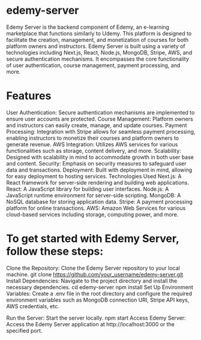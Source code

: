 # edemy-server
Edemy Server is the backend component of Edemy, an e-learning marketplace that functions similarly to Udemy. This platform is designed to facilitate the creation, management, and monetization of courses for both platform owners and instructors. Edemy Server is built using a variety of technologies including Next.js, React, Node.js, MongoDB, Stripe, AWS, and secure authentication mechanisms. It encompasses the core functionality of user authentication, course management, payment processing, and more.

# Features
User Authentication: Secure authentication mechanisms are implemented to ensure user accounts are protected.
Course Management: Platform owners and instructors can easily create, manage, and update courses.
Payment Processing: Integration with Stripe allows for seamless payment processing, enabling instructors to monetize their courses and platform owners to generate revenue.
AWS Integration: Utilizes AWS services for various functionalities such as storage, content delivery, and more.
Scalability: Designed with scalability in mind to accommodate growth in both user base and content.
Security: Emphasis on security measures to safeguard user data and transactions.
Deployment: Built with deployment in mind, allowing for easy deployment to hosting services.
Technologies Used
Next.js: A React framework for server-side rendering and building web applications.
React: A JavaScript library for building user interfaces.
Node.js: A JavaScript runtime environment for server-side scripting.
MongoDB: A NoSQL database for storing application data.
Stripe: A payment processing platform for online transactions.
AWS: Amazon Web Services for various cloud-based services including storage, computing power, and more.

# To get started with Edemy Server, follow these steps:

Clone the Repository: Clone the Edemy Server repository to your local machine.
    git clone https://github.com/your_username/edemy-server.git
Install Dependencies: Navigate to the project directory and install the necessary dependencies.
    cd edemy-server
    npm install
Set Up Environment Variables: Create a .env file in the root directory and configure the required environment variables such as MongoDB connection URI, Stripe API keys, AWS credentials, etc.

Run the Server: Start the server locally.
      npm start
Access Edemy Server: Access the Edemy Server application at http://localhost:3000 or the specified port.


